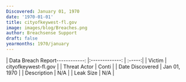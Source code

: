 ```yaml
---
Discovered: January 01, 1970
date: '1970-01-01'
title: cityofkeywest-fl.gov
image: images/blog/Breaches.png
author: Breachsense Support
draft: false
yearmonths: 1970/january
---
```


| Data Breach Report------------:   |:-------------:    | :-----:|
| Victim    | cityofkeywest-fl.gov      | 
| Threat Actor    | Conti      | 
| Date Discovered    | Jan 01, 1970      | 
| Description    | N/A      | 
| Leak Size    | N/A      | 

